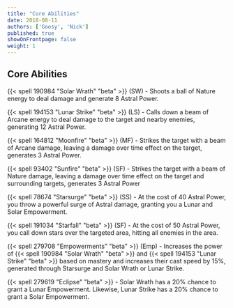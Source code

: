 ```yaml
---
title: "Core Abilities"
date: 2018-08-11
authors: ['Goosy', 'Nick']
published: true
showOnFrontpage: false
weight: 1
---
```


## Core Abilities

{{< spell 190984 "Solar Wrath" "beta" >}} (SW) - Shoots a ball of Nature energy to deal damage and generate 8 Astral Power.

{{< spell 194153 "Lunar Strike" "beta" >}} (LS) - Calls down a beam of Arcane energy to deal damage to the target and nearby enemies, generating 12 Astral Power.

{{< spell 164812 "Moonfire" "beta" >}} (MF) - Strikes the target with a beam of Arcane damage, leaving a damage over time effect on the target, generates 3 Astral Power.

{{< spell 93402 "Sunfire" "beta" >}} (SF) - Strikes the target with a beam of Nature damage, leaving a damage over time effect on the target and surrounding targets, generates 3 Astral Power

{{< spell 78674 "Starsurge" "beta" >}} (SS) - At the cost of 40 Astral Power, you throw a powerful surge of Astral damage, granting you a Lunar and Solar Empowerment.

{{< spell 191034 "Starfall" "beta" >}} (SF) - At the cost of 50 Astral Power, you call down stars over the targeted area, hitting all enemies in the area.

{{< spell 279708 "Empowerments" "beta" >}} (Emp) - Increases the power of {{< spell 190984 "Solar Wrath" "beta" >}} and {{< spell 194153 "Lunar Strike" "beta" >}} based on mastery and increases their cast speed by 15%, generated through Starsurge and Solar Wrath or Lunar Strike.

{{< spell 279619 "Eclipse" "beta" >}} - Solar Wrath has a 20% chance to grant a Lunar Empowerment. Likewise, Lunar Strike has a 20% chance to grant a Solar Empowerment.
